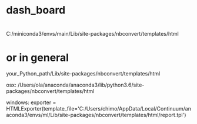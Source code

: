 # dash_board

# 
C:/miniconda3/envs/main/Lib/site-packages/nbconvert/templates/html

# or in general

your_Python_path/Lib/site-packages/nbconvert/templates/html

osx:
/Users/ola/anaconda/anaconda3/lib/python3.6/site-packages/nbconvert/templates/html

windows:
exporter = HTMLExporter(template_file='C:/Users/chimo/AppData/Local/Continuum/anaconda3/envs/ml/Lib/site-packages/nbconvert/templates/html/report.tpl')
